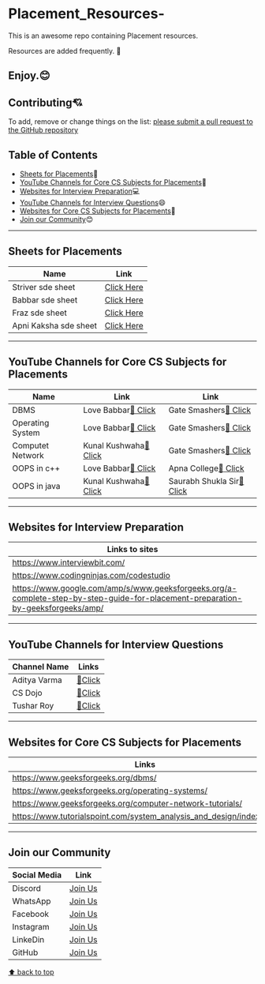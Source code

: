 # Placement_Resources-
This is an awesome repo containing Placement resources. 

Resources are added frequently. 🤙

Enjoy.😊
---
## Contributing:cupid:
To add, remove or change things on the list:
[please submit a pull request to the GitHub repository](https://github.com/Resourcio-Community/Placement-Resources)

## Table of Contents
- [Sheets for Placements](#sheets-for-placements):blue_book:
- [YouTube Channels for Core CS Subjects for Placements](#youtube-channels-for-core-cs-subjects-for-placements):incoming_envelope:
- [Websites for Interview Preparation](#websites-for-interview-preparation):computer:
- [YouTube Channels for Interview Questions](#youtube-channels-for-interview-questions):smile:
- [Websites for Core CS Subjects for Placements](#websites-for-core-cs-subjects-for-placements):tea:
- [Join our Community](#join-our-community):blush:
---

## Sheets for Placements 
| Name | Link |
| ---- | ---- |
| Striver sde sheet | [Click Here](https://takeuforward.org/interviews/strivers-sde-sheet-top-coding-interview-problems/) |
| Babbar sde sheet | [Click Here](https://drive.google.com/file/d/1FMdN_OCfOI0iAeDlqswCiC2DZzD4nPsb/view) |
| Fraz sde sheet | [Click Here](https://docs.google.com/spreadsheets/u/1/d/1-wKcV99KtO91dXdPkwmXGTdtyxAfk1mbPXQg81R9sFE/htmlview) |
| Apni Kaksha sde sheet | [Click Here](https://docs.google.com/spreadsheets/u/1/d/1hXserPuxVoWMG9Hs7y8wVdRCJTcj3xMBAEYUOXQ5Xag/htmlview) |

---

## YouTube Channels for Core CS Subjects for Placements
|Name|Link|Link|
|----|----|----|
|DBMS|Love Babbar[🔗 Click](https://youtube.com/playlist?list=PLDzeHZWIZsTpukecmA2p5rhHM14bl2dHU)|Gate Smashers[🔗 Click](https://youtube.com/playlist?list=PLxCzCOWd7aiFAN6I8CuViBuCdJgiOkT2Y)|
|Operating System|Love Babbar[🔗 Click](https://youtube.com/playlist?list=PLDzeHZWIZsTr3nwuTegHLa2qlI81QweYG)|Gate Smashers[🔗 Click](https://www.youtube.com/playlist?list=PLxCzCOWd7aiGz9donHRrE9I3Mwn6XdP8p)|
|Computet Network|Kunal Kushwaha[🔗 Click](https://youtu.be/IPvYjXCsTg8)|Gate Smashers[🔗 Click](https://youtube.com/playlist?list=PLxCzCOWd7aiGFBD2-2joCpWOLUrDLvVV_)|
|OOPS in c++|Love Babbar[🔗 Click](https://youtube.com/playlist?list=PLDzeHZWIZsTqouGFa8IyE8K-5hbtAppCC)|Apna College[🔗 Click](https://youtube.com/playlist?list=PLfqMhTWNBTe0b2nM6JHVCnAkhQRGiZMSJ)|
|OOPS in java|Kunal Kushwaha[🔗 Click](https://youtube.com/playlist?list=PL9gnSGHSqcno1G3XjUbwzXHL8_EttOuKk)|Saurabh Shukla Sir[🔗 Click](https://www.youtube.com/@javabysaurabhshuklasir3459/videos)|

---

## Websites for Interview Preparation 
|Links to  sites|
|-----|
|https://www.interviewbit.com/|
|https://www.codingninjas.com/codestudio|
|https://www.google.com/amp/s/www.geeksforgeeks.org/a-complete-step-by-step-guide-for-placement-preparation-by-geeksforgeeks/amp/|

 ---
 
## YouTube Channels for Interview Questions
| Channel Name | Links |
| ------------ | ----- |
| Aditya Varma |[🔗Click](https://www.youtube.com/@TheAdityaVerma/playlists)|
| CS Dojo |[🔗Click](https://www.youtube.com/@CSDojo/playlists)|
| Tushar Roy |[🔗Click](https://www.youtube.com/@tusharroy2525/playlists)|

---

## Websites for Core CS Subjects for Placements

|Links|
|-----|
|https://www.geeksforgeeks.org/dbms/|
|https://www.geeksforgeeks.org/operating-systems/|
|https://www.geeksforgeeks.org/computer-network-tutorials/|
|https://www.tutorialspoint.com/system_analysis_and_design/index.html|

---

## Join our Community
| Social Media | Link |
| ------------ | ---- |
| Discord | [Join Us](https://discord.gg/j2cMDF6Dtx) |
| WhatsApp | [Join Us](https://chat.whatsapp.com/Km6AX9di04ZLIpFEcXTiNK) |
| Facebook | [Join Us](https://www.facebook.com/profile.php?id=100088472180461) |
| Instagram | [Join Us](https://www.instagram.com/resourciocommunity22/) |
| LinkeDin | [Join Us](https://www.linkedin.com/in/resourcio-community22/) |
| GitHub | [Join Us](https://github.com/Resourcio-Community) |

[⬆ back to top](#table-of-contents)
